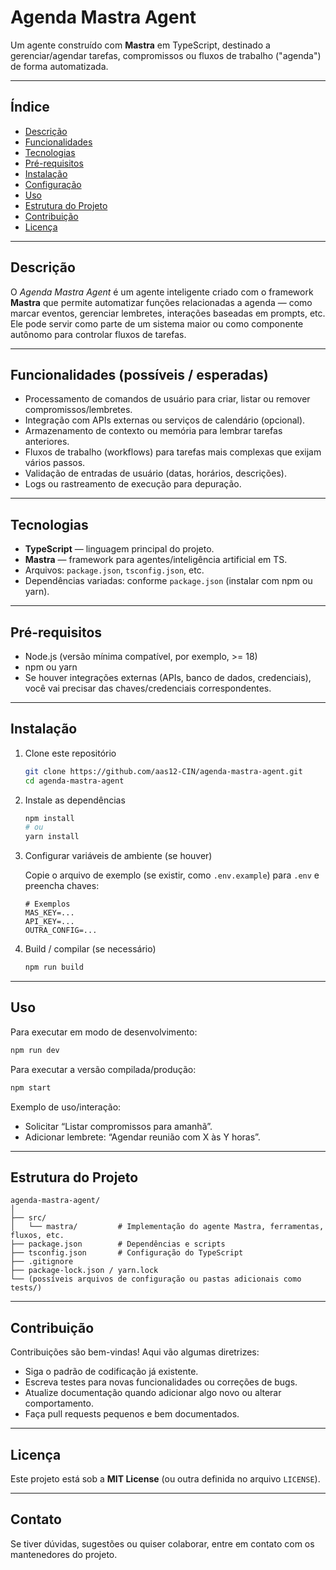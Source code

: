 # Agenda Mastra Agent

Um agente construído com **Mastra** em TypeScript, destinado a gerenciar/agendar tarefas, compromissos ou fluxos de trabalho ("agenda") de forma automatizada.

---

## Índice

- [Descrição](#descrição)  
- [Funcionalidades](#funcionalidades)  
- [Tecnologias](#tecnologias)  
- [Pré-requisitos](#pré-requisitos)  
- [Instalação](#instalação)  
- [Configuração](#configuração)  
- [Uso](#uso)  
- [Estrutura do Projeto](#estrutura-do-projeto)  
- [Contribuição](#contribuição)  
- [Licença](#licença)  

---

## Descrição

O *Agenda Mastra Agent* é um agente inteligente criado com o framework **Mastra** que permite automatizar funções relacionadas a agenda — como marcar eventos, gerenciar lembretes, interações baseadas em prompts, etc. Ele pode servir como parte de um sistema maior ou como componente autônomo para controlar fluxos de tarefas.

---

## Funcionalidades (possíveis / esperadas)

- Processamento de comandos de usuário para criar, listar ou remover compromissos/lembretes.  
- Integração com APIs externas ou serviços de calendário (opcional).  
- Armazenamento de contexto ou memória para lembrar tarefas anteriores.  
- Fluxos de trabalho (workflows) para tarefas mais complexas que exijam vários passos.  
- Validação de entradas de usuário (datas, horários, descrições).  
- Logs ou rastreamento de execução para depuração.  

---

## Tecnologias

- **TypeScript** — linguagem principal do projeto.  
- **Mastra** — framework para agentes/inteligência artificial em TS.  
- Arquivos: `package.json`, `tsconfig.json`, etc.  
- Dependências variadas: conforme `package.json` (instalar com npm ou yarn).  

---

## Pré-requisitos

- Node.js (versão mínima compatível, por exemplo, >= 18)  
- npm ou yarn  
- Se houver integrações externas (APIs, banco de dados, credenciais), você vai precisar das chaves/credenciais correspondentes.  

---

## Instalação

1. Clone este repositório

   ```bash
   git clone https://github.com/aas12-CIN/agenda-mastra-agent.git
   cd agenda-mastra-agent
   ```

2. Instale as dependências

   ```bash
   npm install
   # ou
   yarn install
   ```

3. Configurar variáveis de ambiente (se houver)

   Copie o arquivo de exemplo (se existir, como `.env.example`) para `.env` e preencha chaves:

   ```text
   # Exemplos
   MAS_KEY=...
   API_KEY=...
   OUTRA_CONFIG=...
   ```

4. Build / compilar (se necessário)

   ```bash
   npm run build
   ```

---

## Uso

Para executar em modo de desenvolvimento:

```bash
npm run dev
```

Para executar a versão compilada/produção:

```bash
npm start
```

Exemplo de uso/interação:

- Solicitar “Listar compromissos para amanhã”.  
- Adicionar lembrete: “Agendar reunião com X às Y horas”.  

---

## Estrutura do Projeto

```
agenda-mastra-agent/
│
├── src/
│   └── mastra/         # Implementação do agente Mastra, ferramentas, fluxos, etc.
├── package.json        # Dependências e scripts
├── tsconfig.json       # Configuração do TypeScript
├── .gitignore
├── package-lock.json / yarn.lock
└── (possíveis arquivos de configuração ou pastas adicionais como tests/)
```

---

## Contribuição

Contribuições são bem-vindas! Aqui vão algumas diretrizes:

- Siga o padrão de codificação já existente.  
- Escreva testes para novas funcionalidades ou correções de bugs.  
- Atualize documentação quando adicionar algo novo ou alterar comportamento.  
- Faça pull requests pequenos e bem documentados.  

---

## Licença

Este projeto está sob a **MIT License** (ou outra definida no arquivo `LICENSE`).  

---

## Contato

Se tiver dúvidas, sugestões ou quiser colaborar, entre em contato com os mantenedores do projeto.
